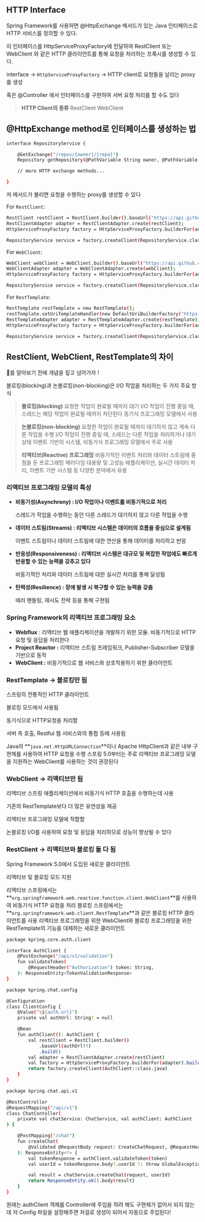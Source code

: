 ## HTTP Interface


Spring Framework를 사용하면 @HttpExchange 메서드가 있는 Java 인터페이스로 HTTP 서비스를 정의할 수 있다.

이 인터페이스를 HttpServiceProxyFactory에 전달하여 RestClient 또는 WebClient 와 같은 HTTP 클라이언트를 통해 요청을 처리하는 프록시를 생성할 수 있다. 

interface → `HttpServiceProxyFactory` → HTTP client로 요청들을 날리는 proxy를 생성

혹은 @Controller 에서 인터페이스를 구현하여 서버 요청 처리를 할 수도 있다

> **HTTP Client의 종류**
RestClient
WebClient
> 

## @HttpExchange method로 인터페이스를 생성하는 법

```bash
interface RepositoryService {

	@GetExchange("/repos/{owner}/{repo}")
	Repository getRepository(@PathVariable String owner, @PathVariable String repo);

	// more HTTP exchange methods...

}
```

저 메서드가 불리면 요청을 수행하는 proxy를 생성할 수 있다

For `RestClient`:

```bash
RestClient restClient = RestClient.builder().baseUrl("https://api.github.com/").build();
RestClientAdapter adapter = RestClientAdapter.create(restClient);
HttpServiceProxyFactory factory = HttpServiceProxyFactory.builderFor(adapter).build();

RepositoryService service = factory.createClient(RepositoryService.class);
```

For `WebClient`:

```bash
WebClient webClient = WebClient.builder().baseUrl("https://api.github.com/").build();
WebClientAdapter adapter = WebClientAdapter.create(webClient);
HttpServiceProxyFactory factory = HttpServiceProxyFactory.builderFor(adapter).build();

RepositoryService service = factory.createClient(RepositoryService.class);
```

For `RestTemplate`:

```bash
RestTemplate restTemplate = new RestTemplate();
restTemplate.setUriTemplateHandler(new DefaultUriBuilderFactory("https://api.github.com/"));
RestTemplateAdapter adapter = RestTemplateAdapter.create(restTemplate);
HttpServiceProxyFactory factory = HttpServiceProxyFactory.builderFor(adapter).build();

RepositoryService service = factory.createClient(RepositoryService.class);
```

## RestClient, WebClient, RestTemplate의 차이

🔎를 알아보기 전에 개념을 짚고 넘어가자 !

블로킹(blocking)과 논블로킹(non-blocking)은 I/O 작업을 처리하는 두 가지 주요 방식

> **블로킹(blocking)**
요청한 작업이 완료될 때까지 대기
I/O 작업이 진행 중일 때, 스레드는 해당 작업이 완료될 때까지 차단된다
동기식 프로그래밍 모델에서 사용
> 

> **논블로킹(non-blocking)**
요청한 작업이 완료될 때까지 대기하지 않고 계속 다른 작업을 수행
I/O 작업이 진행 중일 때, 스레드는 다른 작업을 처리하거나 대기 상태
이벤트 기반의 시스템, 비동기식 프로그래밍 모델에서 주로 사용
> 

> **리액티브(Reactive) 프로그래밍**
비동기적인 이벤트 처리와 데이터 스트림에 중점을 둔 프로그래밍 패러다임
대용량 및 고성능 애플리케이션, 실시간 데이터 처리, 이벤트 기반 시스템 등 다양한 분야에서 유용
> 

### 리액티브 프로그래밍 모델의 특성

- **비동기성(Asynchrony) : I/O 작업이나 이벤트를 비동기적으로 처리**
    
    스레드가 작업을 수행하는 동안 다른 스레드가 대기하지 않고 다른 작업을 수행
    
- **데이터 스트림(Streams) : 리액티브 시스템은 데이터의 흐름을 중심으로 설계됨**
    
    이벤트 스트림이나 데이터 스트림에 대한 연산을 통해 데이터를 처리하고 반응
    
- **반응성(Responsiveness) : 리액티브 시스템은 대규모 및 복잡한 작업에도 빠르게 반응할 수 있는 능력을 갖추고 있다**
    
    비동기적인 처리와 데이터 스트림에 대한 실시간 처리를 통해 달성됨
    
- **탄력성(Resilience) : 장애 발생 시 복구할 수 있는 능력을 갖춤**
    
    에러 핸들링, 재시도 전략 등을 통해 구현됨
    

### Spring Framework의 리액티브 프로그래밍 요소

- **Webflux** : 리액티브 웹 애플리케이션을 개발하기 위한 모듈. 비동기적으로 HTTP 요청 및 응답을 처리한다
- **Project Reactor :** 리액티브 스트림 프레임워크, Publisher-Subscriber 모델을 기반으로 동작
- **WebClient :** 비동기적으로 웹 서비스와 상호작용하기 위한 클라이언트

### RestTemplate → 블로킹만 됨

스프링의 전통적인 HTTP 클라이언트

블로킹 모드에서 사용됨

동기식으로 HTTP요청을 처리함

서버 측 호출, Restful 웹 서비스와의 통합 등에 사용됨

Java의 **`java.net.HttpURLConnection`**이나 Apache HttpClient과 같은 내부 구현체를 사용하여 HTTP 요청을 수행
스프링 5.0부터는 주로 리액티브 프로그래밍 모델을 지원하는 WebClient를 사용하는 것이 권장된다

### WebClient → 리액티브만 됨

리액티브 스프링 애플리케이션에서 비동기식 HTTP 호출을 수행하는데 사용

기존의 RestTemplate보다 더 많은 유연성을 제공

리액티브 프로그래밍 모델에 적합함

논블로킹 I/O를 사용하여 요청 및 응답을 처리하므로 성능이 향상될 수 있다

### RestClient → 리액티브와 블로킹 둘 다 됨

Spring Framework 5.0에서 도입된 새로운 클라이언트

리액티브 및 블로킹 모드 지원

리액티브 스프링에서는 **`org.springframework.web.reactive.function.client.WebClient`**를 사용하여 비동기식 HTTP 요청을 처리
블로킹 스프링에서는 **`org.springframework.web.client.RestTemplate`**과 같은 블로킹 HTTP 클라이언트를 사용
리액티브 프로그래밍을 위한 WebClient와 블로킹 프로그래밍을 위한 RestTemplate의 기능을 대체하는 새로운 클라이언트

```bash
package kpring.core.auth.client

interface AuthClient {
    @PostExchange("/api/v1/validation")
    fun validateToken(
        @RequestHeader("Authorization") token: String,
    ): ResponseEntity<TokenValidationResponse>
}
```

```bash
package kpring.chat.config

@Configuration
class ClientConfig {
    @Value("\${auth.url}")
    private val authUrl: String? = null

    @Bean
    fun authClient(): AuthClient {
        val restClient = RestClient.builder()
            .baseUrl(authUrl!!)
            .build()
        val adapter = RestClientAdapter.create(restClient)
        val factory = HttpServiceProxyFactory.builderFor(adapter).build()
        return factory.createClient(AuthClient::class.java)
    }
}
```

```bash
package kpring.chat.api.v1

@RestController
@RequestMapping("/api/v1")
class ChatContoller(
    private val chatService: ChatService, val authClient: AuthClient
) {

    @PostMapping("/chat")
    fun createChat(
        @Validated @RequestBody request: CreateChatRequest, @RequestHeader("Authorization") token: String
    ): ResponseEntity<*> {
        val tokenResponse = authClient.validateToken(token)
        val userId = tokenResponse.body?.userId ?: throw GlobalException(ErrorCode.INVALID_TOKEN_BODY)

        val result = chatService.createChat(request, userId)
        return ResponseEntity.ok().body(result)
    }
}
```

원래는 authClient 객체를 Controller에 주입을 하려 해도 구현체가 없어서 되지 않는데 저 Config 파일을 설정해주면 저걸로 생성이 되어서 자동으로 주입된다!
